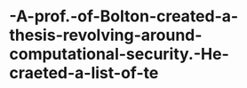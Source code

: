 # -A-prof.-of-Bolton-created-a-thesis-revolving-around-computational-security.-He-craeted-a-list-of-te